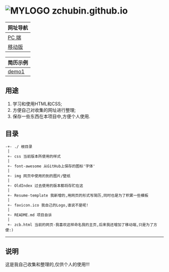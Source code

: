 # ![MYLOGO](./favicon.ico) zchubin.github.io

| 网址导航                                                     |
| ---                                                          |
| [PC 端](https://zchubin.github.io/zcb.html "主页")           |
| [移动版](https://zchubin.github.io/zcb_m.html "主页-移动版") |

| 简历示例                                                       |
| ---                                                            |
| [demo1](https://zchubin.github.io/Resume-template/Demo_1.html) |


## 用途
1. 学习和使用HTML和CSS;
2. 方便自己对收集的网址进行整理;
3. 保存一些东西在本项目中,方便个人使用.

## 目录
```
-+- ./ 根目录
 |
 +- css 当前版本所使用的样式
 |
 +- font-awesome 从GitHub上保存的图标'字体'
 |
 +- img 网页中使用的到的图片/壁纸
 |
 +- OldIndex 过去使用的版本都将存贮在这
 |
 +- Resume-template 我新增的,用网页的形式写简历,同时也是为了积累一些模板
 |
 +- favicon.ico 我自己的Logo,谁说不是呢!
 |
 +- README.md 项目自诉
 |
 +- zcb.html 当前的网页-我喜欢这样命名我的主页,后来我还增加了移动端,只是为了方便:)
```
____
## 说明

这是我自己收集和整理的,仅供个人的使用!!!
